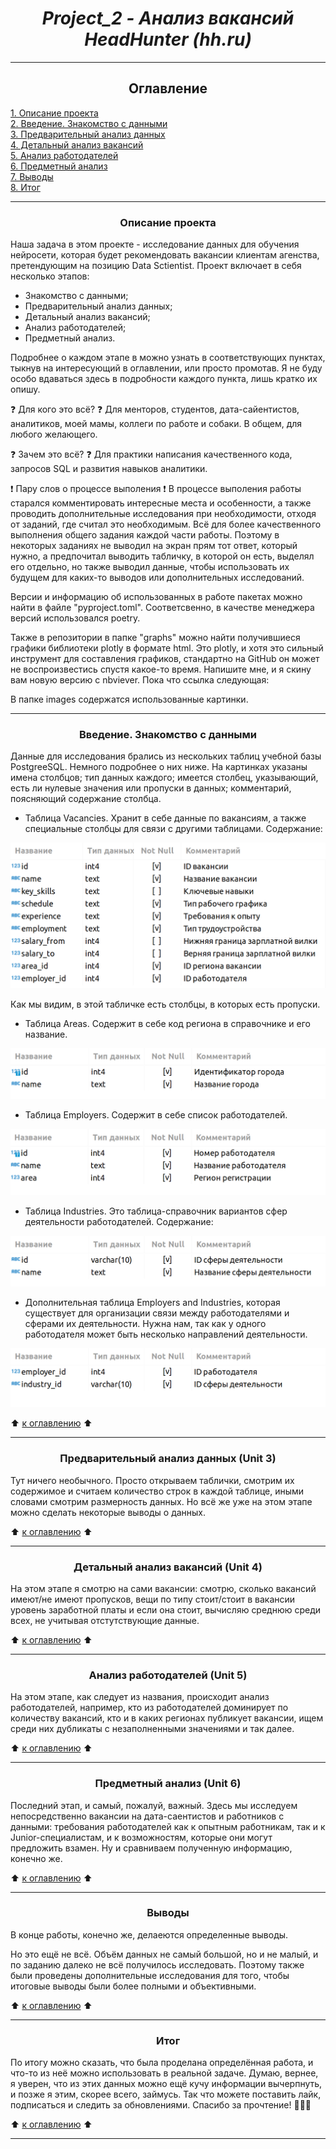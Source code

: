 # <center> ***Project_2 - Анализ вакансий HeadHunter (hh.ru)***
---

## <center> <a id ="table_of_content">Оглавление</a>  
[1. Описание проекта](#description)  
[2. Введение. Знакомство с данными](#introduction)  
[3. Предварительный анализ данных](#unit_3)  
[4. Детальный анализ вакансий](#unit_4)  
[5. Анализ работодателей](#unit_5)  
[6. Предметный анализ](#unit_6)  
[7. Выводы](#conclusion)  
[8. Итог](#final)

---

### <center> <a id='description'> Описание проекта</a>
Наша задача в этом проекте - исследование данных для обучения нейросети, которая будет рекомендовать вакансии клиентам агенства, претендующим на позицию Data Sctientist. Проект включает в себя несколько этапов:
* Знакомство с данными;
* Предварительный анализ данных;
* Детальный анализ вакансий;
* Анализ работодателей;
* Предметный анализ.

Подробнее о каждом этапе в можно узнать в соответствующих пунктах, тыкнув на интересующий в оглавлении, или просто промотав. Я не буду особо вдаваться здесь в подробности каждого пункта, лишь кратко их опишу.

:question: Для кого это всё? :question:
Для менторов, студентов, дата-сайентистов, аналитиков, моей мамы, коллеги по работе и собаки. В общем, для любого желающего.

:question: Зачем это всё? :question:
Для практики написания качественного кода, запросов SQL и развития навыков аналитики.

:exclamation: Пару слов о процессе выполения :exclamation:
В процессе выполения работы старался комментировать интересные места и особенности, а также проводить дополнительные исследования при необходимости, отходя от заданий, где считал это необходимым. Всё для более качественного выполнения общего задания каждой части работы. Поэтому в некоторых заданиях не выводил на экран прям тот ответ, который нужно, а предпочитал выводить табличку, в которой он есть, выделял его отдельно, но также выводил данные, чтобы использовать их будущем для каких-то выводов или дополнительных исследований.

Версии и информацию об использованных в работе пакетах можно найти в файле "pyproject.toml". Соответсвенно, в качестве менеджера версий использовался poetry.

Также в репозитории в папке "graphs" можно найти получившиеся графики библиотеки plotly в формате html. Это plotly, и хотя это сильный инструмент для составления графиков, стандартно на GitHub он может не воспроизвестись спустя какое-то время. Напишите мне, и я скину вам новую версию с nbviever. Пока что ссылка следующая:

В папке images содержатся использованные картинки.

---

### <center> <a id='introduction'> Введение. Знакомство с данными</a>
Данные для исследования брались из нескольких таблиц учебной базы PostgreeSQL. Немного подробнее о них ниже. На картинках указаны имена столбцов; тип данных каждого; имеется столбец, указывающий, есть ли нулевые значения или пропуски в данных; комментарий, поясняющий содержание столбца.

* Таблица Vacancies. Хранит в себе данные по вакансиям, а также специальные столбцы для связи с другими таблицами. Содержание:

![Столбцы vacancies](images/vacancy_asset.png)

Как мы видим, в этой табличке есть столбцы, в которых есть пропуски.

* Таблица Areas. Содержит в себе код региона в справочнике и его название.

![Столбцы areas](images/areas_asset.png)

* Таблица Employers. Содержит в себе список работодателей.

![Столбцы employers](images/employers_asset.png)

* Таблица Industries. Это таблица-справочник вариантов сфер деятельности работодателей. Содержание:

![Столбцы industries](images/industry_asset.png)

* Дополнительная таблица Employers and Industries, которая существует для организации связи между работодателями и сферами их деятельности. Нужна нам, так как у одного работодателя может быть несколько направлений деятельности.

![employers and industries](images/emp_and_ind_asset.png)

:arrow_up: [к оглавлению](#table_of_content) :arrow_up:

---

### <center> <a id='unit_3'> Предварительный анализ данных (Unit 3)</a>

Тут ничего необычного. Просто открываем таблички, смотрим их содержимое и считаем количество строк в каждой таблице, иными словами смотрим размерность данных.
Но всё же уже на этом этапе можно сделать некоторые выводы о данных.

:arrow_up: [к оглавлению](#table_of_content) :arrow_up:

---

### <center> <a id='unit_4'> Детальный анализ вакансий (Unit 4)</a>

На этом этапе я смотрю на сами вакансии: смотрю, сколько вакансий имеют/не имеют пропусков, вещи по типу стоит/стоит в вакансии уровень заработной платы и если она стоит, вычисляю среднюю среди всех, не учитывая отстутствующие данные.

:arrow_up: [к оглавлению](#table_of_content) :arrow_up:

---

### <center> <a id='unit_5'> Анализ работодателей (Unit 5)</a>

На этом этапе, как следует из названия, происходит анализ работодателей, например, кто из работодателей доминирует по количеству вакансий, кто и в каких регионах публикует вакансии, ищем среди них дубликаты с незаполненными значениями и так далее.

:arrow_up: [к оглавлению](#table_of_content) :arrow_up:

---

### <center> <a id='unit_6'> Предметный анализ (Unit 6)</a>

Последний этап, и самый, пожалуй, важный. Здесь мы исследуем непосредственно вакансии на дата-саентистов и работников с данными: требования работодателей как к опытным работникам, так и к Junior-специалистам, и к возможностям, которые они могут предложить взамен. Ну и сравниваем полученную информацию, конечно же.

:arrow_up: [к оглавлению](#table_of_content) :arrow_up:

---

### <center> <a id='conclusion'> Выводы </a>

В конце работы, конечно же, делаеются определенные выводы.

Но это ещё не всё. Объём данных не самый большой, но и не малый, и по заданию далеко не всё получилось исследовать. Поэтому также были проведены дополнительные исследования для того, чтобы итоговые выводы были более полными и объективными.

:arrow_up: [к оглавлению](#table_of_content) :arrow_up:

---

### <center> <a id='final'> Итог </a>

По итогу можно сказать, что была проделана определённая работа, и что-то из неё можно использовать в реальной задаче. Думаю, вернее, я уверен, что из этих данных можно ещё кучу информации вычерпнуть, и позже я этим, скорее всего, займусь. Так что можете поставить лайк, подписаться и следить за обновлениями. Спасибо за прочтение! :high_brightness::high_brightness::high_brightness:

:arrow_up: [к оглавлению](#table_of_content) :arrow_up:

---